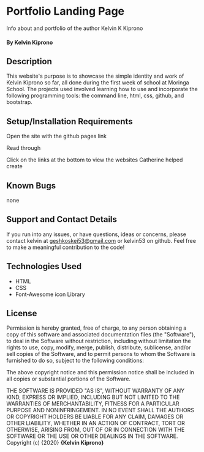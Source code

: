 
# Portfolio Landing Page

Info about and portfolio of the author Kelvin K Kiprono

#### By Kelvin Kiprono

## Description

This website's purpose is to showcase the simple identity and  work of Kelvin Kiprono so far, all done during the first week of school at Moringa School. The projects used involved learning how to use and incorporate the following programming tools: the command line, html, css, github, and bootstrap.


## Setup/Installation Requirements

Open the site with the github pages link

Read through

Click on the links at the bottom to view the websites Catherine helped create


## Known Bugs
 
 none


## Support and Contact Details

If you run into any issues, or have questions, ideas or concerns, please contact kelvin at geshkoskei53@gmail.com or kelvin53 on github. Feel free to make a meaningful contribution to the code!


## Technologies Used

* HTML
 * CSS
 * Font-Awesome icon Library


## License

Permission is hereby granted, free of charge, to any person obtaining a copy
of this software and associated documentation files (the "Software"), to deal
in the Software without restriction, including without limitation the rights
to use, copy, modify, merge, publish, distribute, sublicense, and/or sell
copies of the Software, and to permit persons to whom the Software is
furnished to do so, subject to the following conditions:

The above copyright notice and this permission notice shall be included in all
copies or substantial portions of the Software.

THE SOFTWARE IS PROVIDED "AS IS", WITHOUT WARRANTY OF ANY KIND, EXPRESS OR
IMPLIED, INCLUDING BUT NOT LIMITED TO THE WARRANTIES OF MERCHANTABILITY,
FITNESS FOR A PARTICULAR PURPOSE AND NONINFRINGEMENT. IN NO EVENT SHALL THE
AUTHORS OR COPYRIGHT HOLDERS BE LIABLE FOR ANY CLAIM, DAMAGES OR OTHER
LIABILITY, WHETHER IN AN ACTION OF CONTRACT, TORT OR OTHERWISE, ARISING FROM,
OUT OF OR IN CONNECTION WITH THE SOFTWARE OR THE USE OR OTHER DEALINGS IN THE
SOFTWARE.
Copyright (c) {2020} **{Kelvin Kiprono}**
